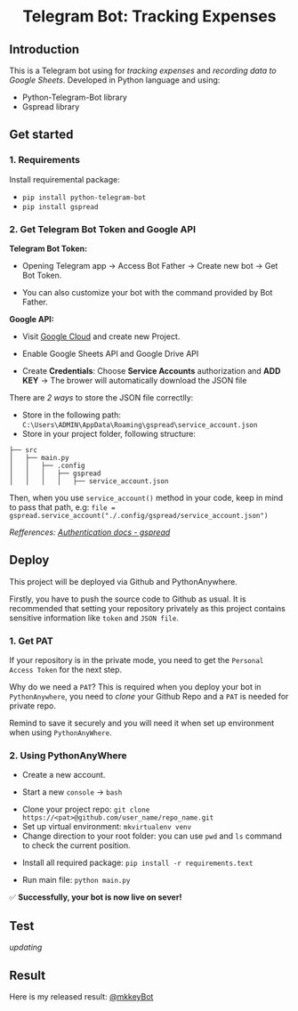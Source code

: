 <p align="center">
 <h1 align="center">Telegram Bot: Tracking Expenses</h1>
</p>

## Introduction
This is a Telegram bot using for *tracking expenses* and *recording data to Google Sheets*. 
Developed in Python language and using:
* Python-Telegram-Bot library
* Gspread library
  
## Get started

### 1. Requirements
Install requiremental package:
* `pip install python-telegram-bot`
* `pip install gspread`

### 2. Get Telegram Bot Token and Google API
**Telegram Bot Token:**

* <p>Opening Telegram app &#8594; Access Bot Father &#8594; Create new bot &#8594; Get Bot Token.</p>
* <p>You can also customize your bot with the command provided by Bot Father.</p>

**Google API:**
* <p>Visit <a href="https://console.cloud.google.com/">Google Cloud</a> and create new Project.</p>
* <p>Enable Google Sheets API and Google Drive API</p>
* <p>Create <b>Credentials</b>: Choose <b>Service Accounts</b> authorization and <b>ADD KEY</b> &#8594 The brower will automatically download the JSON file</p>
<p>There are <i>2 ways</i> to store the JSON file correctlly:</p>

* Store in the following path: `C:\Users\ADMIN\AppData\Roaming\gspread\service_account.json`
* Store in your project folder, following structure:
```
├── src
│   ├── main.py
│   │   ├── .config
│   │   │   ├── gspread
│   │   │   │   ├── service_account.json
```
Then, when you use `service_account()` method in your code, keep in mind to pass that path, e.g: `file = gspread.service_account("./.config/gspread/service_account.json")`

<p><i>Refferences: <a href="https://docs.gspread.org/en/latest/api/auth.html#gspread.auth.authorize">Authentication docs - gspread</a></i></p>


## Deploy

<p>This project will be deployed via Github and PythonAnywhere.</p>

<p>Firstly, you have to push the source code to Github as usual. It is recommended that setting your repository privately as this project contains sensitive information like <code>token</code> and <code>JSON file</code>.</p>

### 1. Get PAT
If your repository is in the private mode, you need to get the `Personal Access Token` for the next step.

Why do we need a `PAT`? This is required when you deploy your bot in `PythonAnywhere`, you need to *clone* your Github Repo and a `PAT` is needed for private repo.

Remind to save it securely and you will need it when set up environment when using `PythonAnyWhere`.

### 2. Using PythonAnyWhere
* Create a new account.
* <p>Start a new <code>console</code> &#8594; <code>bash</code></p>
* Clone your project repo: `git clone https://<pat>@github.com/user_name/repo_name.git`
* Set up virtual environment: `mkvirtualenv venv`
* Change direction to your root folder: you can use `pwd` and `ls` command to check the current position.
* <p>Install all required package: <code>pip install -r requirements.text</code></p>
* <p>Run main file: <code>python main.py</code></p>

<p>&#9989; <b>Successfully, your bot is now live on sever!</b></p>

## Test

*updating*

## Result

<p>Here is my released result: <a href="https://t.me/mkkeyBot">@mkkeyBot</a></p>
